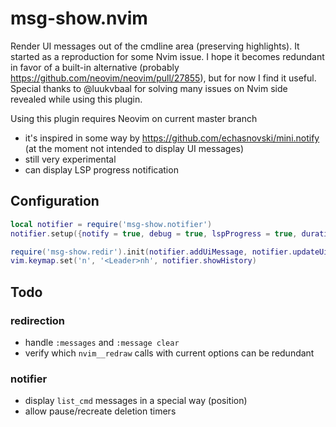 # msg-show.nvim
Render UI messages out of the cmdline area (preserving highlights). It started as a reproduction for some Nvim issue. I hope it becomes redundant in favor of a built-in alternative (probably https://github.com/neovim/neovim/pull/27855), but for now I find it useful. Special thanks to @luukvbaal for solving many issues on Nvim side revealed while using this plugin.

Using this plugin requires Neovim on current master branch
- it's inspired in some way by https://github.com/echasnovski/mini.notify (at the moment not intended to display UI messages)
- still very experimental
- can display LSP progress notification

## Configuration
```lua
local notifier = require('msg-show.notifier')
notifier.setup({notify = true, debug = true, lspProgress = true, duration = 5000, msgWin = {maxWidth = 130}}) -- defaults

require('msg-show.redir').init(notifier.addUiMessage, notifier.updateUiMessage, notifier.debug, notifier.clearPromptMessage)
vim.keymap.set('n', '<Leader>nh', notifier.showHistory)
```

## Todo
### redirection
- handle `:messages` and `:message clear`
- verify which `nvim__redraw` calls with current options can be redundant
### notifier
- display `list_cmd` messages in a special way (position)
- allow pause/recreate deletion timers
